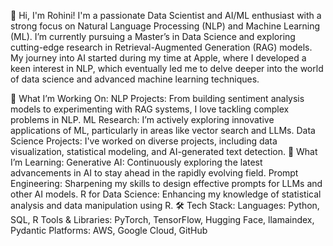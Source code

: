 👋 Hi, I'm Rohini!
I'm a passionate Data Scientist and AI/ML enthusiast with a strong focus on Natural Language Processing (NLP) and Machine Learning (ML). I’m currently pursuing a Master’s in Data Science and exploring cutting-edge research in Retrieval-Augmented Generation (RAG) models. My journey into AI started during my time at Apple, where I developed a keen interest in NLP, which eventually led me to delve deeper into the world of data science and advanced machine learning techniques.

🚀 What I’m Working On:
NLP Projects: From building sentiment analysis models to experimenting with RAG systems, I love tackling complex problems in NLP.
ML Research: I’m actively exploring innovative applications of ML, particularly in areas like vector search and LLMs.
Data Science Projects: I've worked on diverse projects, including data visualization, statistical modeling, and AI-generated text detection.
🌱 What I’m Learning:
Generative AI: Continuously exploring the latest advancements in AI to stay ahead in the rapidly evolving field.
Prompt Engineering: Sharpening my skills to design effective prompts for LLMs and other AI models.
R for Data Science: Enhancing my knowledge of statistical analysis and data manipulation using R.
🛠️ Tech Stack:
Languages: Python, SQL, R
Tools & Libraries: PyTorch, TensorFlow, Hugging Face, llamaindex, Pydantic
Platforms: AWS, Google Cloud, GitHub



<!---
ro468/ro468 is a ✨ special ✨ repository because its `README.md` (this file) appears on your GitHub profile.
You can click the Preview link to take a look at your changes.
--->

